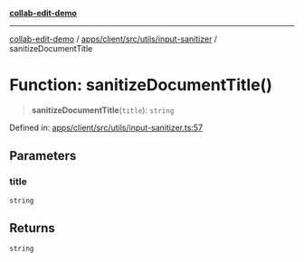 [**collab-edit-demo**](../../../../../../README.md)

***

[collab-edit-demo](../../../../../../README.md) / [apps/client/src/utils/input-sanitizer](../README.md) / sanitizeDocumentTitle

# Function: sanitizeDocumentTitle()

> **sanitizeDocumentTitle**(`title`): `string`

Defined in: [apps/client/src/utils/input-sanitizer.ts:57](https://github.com/austyle-io/pub-sub-demo/blob/facd25f09850fc4e78e94ce267c52e173d869933/apps/client/src/utils/input-sanitizer.ts#L57)

## Parameters

### title

`string`

## Returns

`string`
